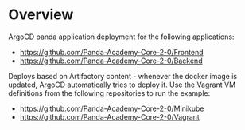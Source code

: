 # Overview
ArgoCD panda application deployment for the following applications:
* https://github.com/Panda-Academy-Core-2-0/Frontend
* https://github.com/Panda-Academy-Core-2-0/Backend

Deploys based on Artifactory content - whenever the docker image is updated, ArgoCD automatically tries to deploy it. 
Use the Vagrant VM definitions from the following repositories to run the example:
* https://github.com/Panda-Academy-Core-2-0/Minikube 
* https://github.com/Panda-Academy-Core-2-0/Vagrant
